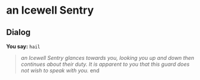 # an Icewell Sentry


## Dialog

**You say:** `hail`



>*an Icewell Sentry glances towards you, looking you up and down then continues about their duty. It is apparent to you that this guard does not wish to speak with you.*
end
